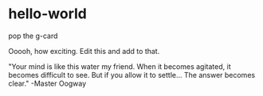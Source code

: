 # hello-world
pop the g-card

Ooooh, how exciting. Edit this and add to that.

"Your mind is like this water my friend.
  When it becomes agitated, it becomes difficult to see.
  But if you allow it to settle...
The answer becomes clear."
    -Master Oogway

